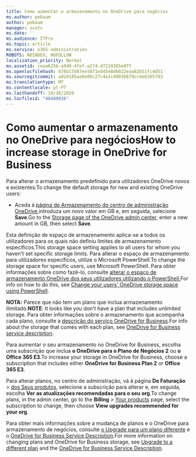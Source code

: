 ```yaml
---
title: Como aumentar o armazenamento no OneDrive para negócios
ms.author: pebaum
author: pebaum
manager: scotv
ms.date: ''
ms.audience: ITPro
ms.topic: article
ms.service: o365-administration
ROBOTS: NOINDEX, NOFOLLOW
localization_priority: Normal
ms.assetid: ceaa6256-a9d9-4fef-a274-d7219365e07f
ms.openlocfilehash: 676b17d47ee5071ed45e8d6022eaa82b51fc4d51
ms.sourcegitcommit: ad2d185aa9e08c27c4a1c4803b679cc4e6305703
ms.translationtype: MT
ms.contentlocale: pt-PT
ms.lasthandoff: 10/16/2020
ms.locfileid: "48489036"
---
```

# <a name="how-to-increase-storage-in-onedrive-for-business"></a><span data-ttu-id="3a535-102">Como aumentar o armazenamento no OneDrive para negócios</span><span class="sxs-lookup"><span data-stu-id="3a535-102">How to increase storage in OneDrive for Business</span></span>

<span data-ttu-id="3a535-103">Para alterar o armazenamento predefinido para utilizadores OneDrive novos e existentes:</span><span class="sxs-lookup"><span data-stu-id="3a535-103">To change the default storage for new and existing OneDrive users:</span></span>
  
- <span data-ttu-id="3a535-104">Aceda à [página de Armazenamento do centro de administração OneDrive,](https://admin.onedrive.com/?v=StorageSettings)introduza um novo valor em GB e, em seguida, selecione **Save**.</span><span class="sxs-lookup"><span data-stu-id="3a535-104">Go to the [Storage page of the OneDrive admin center](https://admin.onedrive.com/?v=StorageSettings), enter a new amount in GB, then select **Save**.</span></span>

<span data-ttu-id="3a535-105">Esta definição de espaço de armazenamento aplica-se a todos os utilizadores para os quais não definiu limites de armazenamento específicos.</span><span class="sxs-lookup"><span data-stu-id="3a535-105">This storage space setting applies to all users for whom you haven't set specific storage limits.</span></span> <span data-ttu-id="3a535-106">Para alterar o espaço de armazenamento para utilizadores específicos, utilize o Microsoft PowerShell.</span><span class="sxs-lookup"><span data-stu-id="3a535-106">To change the storage space for specific users, use Microsoft PowerShell.</span></span> <span data-ttu-id="3a535-107">Para obter informações sobre como fazê-lo, consulte [alterar o espaço de armazenamento OneDrive dos seus utilizadores utilizando o PowerShell.](https://docs.microsoft.com/onedrive/change-user-storage)</span><span class="sxs-lookup"><span data-stu-id="3a535-107">For info on how to do this, see [Change your users' OneDrive storage space using PowerShell](https://docs.microsoft.com/onedrive/change-user-storage).</span></span>

<span data-ttu-id="3a535-108">**NOTA:** Parece que não tem um plano que inclua armazenamento ilimitado.</span><span class="sxs-lookup"><span data-stu-id="3a535-108">**NOTE**: It looks like you don't have a plan that includes unlimited storage.</span></span> <span data-ttu-id="3a535-109">Para obter informações sobre o armazenamento que acompanha cada plano, consulte a [descrição do serviço OneDrive for Business](https://docs.microsoft.com/office365/servicedescriptions/onedrive-for-business-service-description).</span><span class="sxs-lookup"><span data-stu-id="3a535-109">For info about the storage that comes with each plan, see [OneDrive for Business service description](https://docs.microsoft.com/office365/servicedescriptions/onedrive-for-business-service-description).</span></span>
  
<span data-ttu-id="3a535-110">Para aumentar o seu armazenamento no OneDrive for Business, escolha uma subscrição que inclua **o OneDrive para o Plano de Negócios 2** ou **o Office 365 E3**.</span><span class="sxs-lookup"><span data-stu-id="3a535-110">To increase your storage in OneDrive for Business, choose a subscription that includes either **OneDrive for Business Plan 2** or **Office 365 E3**.</span></span>
  
<span data-ttu-id="3a535-111">Para alterar planos, no centro de administração, vá à página **De Faturação** \> [dos Seus produtos,](https://go.microsoft.com/fwlink/p/?linkid=842054) selecione a subscrição para alterar e, em seguida, escolha **Ver as atualizações recomendadas para o seu org**.</span><span class="sxs-lookup"><span data-stu-id="3a535-111">To change plans, in the admin center, go to the **Billing** \> [Your products](https://go.microsoft.com/fwlink/p/?linkid=842054) page, select the subscription to change, then choose **View upgrades recommended for your org**.</span></span>
  
<span data-ttu-id="3a535-112">Para obter mais informações sobre a mudança de planos e o OneDrive para armazenamento de negócios, consulte [o Upgrade para um plano diferente](https://docs.microsoft.com/microsoft-365/commerce/subscriptions/upgrade-to-different-plan) e o [OneDrive for Business Service Description](https://docs.microsoft.com/office365/servicedescriptions/onedrive-for-business-service-description).</span><span class="sxs-lookup"><span data-stu-id="3a535-112">For more information on changing plans and OneDrive for Business storage, see [Upgrade to a different plan](https://docs.microsoft.com/microsoft-365/commerce/subscriptions/upgrade-to-different-plan) and the [OneDrive for Business Service Description](https://docs.microsoft.com/office365/servicedescriptions/onedrive-for-business-service-description).</span></span>